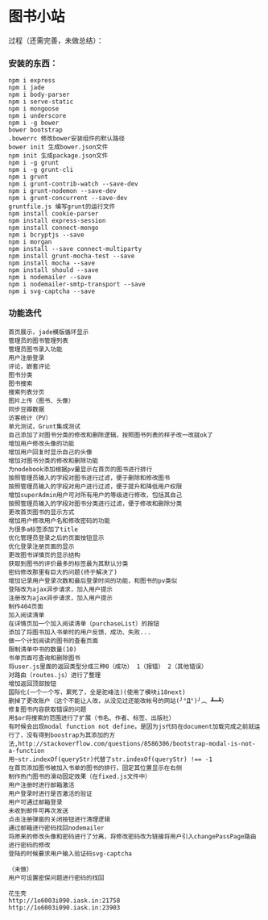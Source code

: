 图书小站
============

过程（还需完善，未做总结）：

### 安装的东西：
	npm i express
	npm i jade
	npm i body-parser
	npm i serve-static
	npm i mongoose
	npm i underscore
	npm i -g bower
	bower bootstrap
	.bowerrc 修改bower安装组件的默认路径
	bower init 生成bower.json文件
	npm init 生成package.json文件
	npm i -g grunt
	npm i -g grunt-cli
	npm i grunt
	npm i grunt-contrib-watch --save-dev
	npm i grunt-nodemon --save-dev
	npm i grunt-concurrent --save-dev
	gruntfile.js 编写grunt的运行文件
	npm install cookie-parser
	npm install express-session
	npm install connect-mongo
	npm i bcryptjs --save
	npm i morgan
	npm install --save connect-multiparty
	npm install grunt-mocha-test --save
	npm install mocha --save
	npm install should --save
	npm i nodemailer --save
	npm i nodemailer-smtp-transport --save
	npm i svg-captcha --save



### 功能迭代
	首页展示，jade模版循环显示
	管理员的图书管理列表
	管理员图书录入功能
	用户注册登录
	评论，嵌套评论
	图书分类
	图书搜索
	搜索列表分页
	图片上传（图书、头像）
	同步豆瓣数据
	访客统计（PV）
	单元测试，Grunt集成测试
	自己添加了对图书分类的修改和删除逻辑，按照图书列表的样子改一改就ok了
	增加用户修改头像的功能
	增加用户回复时显示自己的头像
	增加对图书分类的修改和删除功能
	为nodebook添加根据pv量显示在首页的图书进行排行
	按照管理员输入的字段对图书进行过滤，便于删除和修改图书
	按照管理员输入的字段对用户进行过滤，便于提升和降低用户权限
	增加superAdmin用户可对所有用户的等级进行修改，包括其自己
	按照管理员输入的字段对图书分类进行过滤，便于修改和删除分类
	更改首页图书的显示方式
	增加用户修改用户名和修改密码的功能
	为很多a标签添加了title
	优化管理员登录之后的页面按钮显示
	优化登录注册页面的显示
	更改图书详情页的显示结构
	获取到图书的评价最多的标签最为其默认分类
	密码修改那里有巨大的问题(终于解决了)
	增加记录用户登录次数和最后登录时间的功能，和图书的pv类似
	登陆改为ajax异步请求，加入用户提示
	注册改为ajax异步请求，加入用户提示
	制作404页面
	加入阅读清单
	在详情页加一个加入阅读清单（purchaseList）的按钮
	添加了将图书加入书单时的用户反馈，成功、失败...
	做一个计划阅读的图书的查看页面
	限制清单中书的数量(10)
	书单页面可查询和删除图书
	将user.js里面的返回类型分成三种0（成功） 1（报错） 2（其他错误）
	对路由（routes.js）进行了整理
	增加返回顶部按钮
	国际化(一个一个写，累死了，全是驼峰法)(使用了模块i18next)
	删掉了更改账户（这个不能让人改，从没见过还能改帐号的网站(╯°Д°)╯︵ ┻━┻）
	修复图书内容获取错误的问题
	用$or将搜索的范围进行了扩展（书名、作者、标签、出版社）
	有时候会出现modal function not define，是因为js代码在document加载完成之前就运行了，没有得到boostrap为其添加的方法,http://stackoverflow.com/questions/8586306/bootstrap-modal-is-not-a-function
	用~str.indexOf(queryStr)代替了str.indexOf(queryStr) !== -1
	在首页添加图书被加入书单的图书的排行，固定其位置显示在右侧
	制作热门图书的滑动固定效果（在fixed.js文件中）
	用户注册时进行邮箱激活
	用户登录时进行是否激活的验证
	用户可通过邮箱登录
	未收到邮件可再次发送
	点击注册弹窗的关闭按钮进行清理逻辑
	通过邮箱进行密码找回nodemailer
	将原来的修改头像和密码进行了分离，将修改密码改为链接将用户引入changePassPage路由进行密码的修改
	登陆的时候要求用户输入验证码svg-captcha

	（未做）
	用户可设置密保问题进行密码的找回

	花生壳
	http://1o6003i090.iask.in:21758
	http://1o6003i090.iask.in:23903
